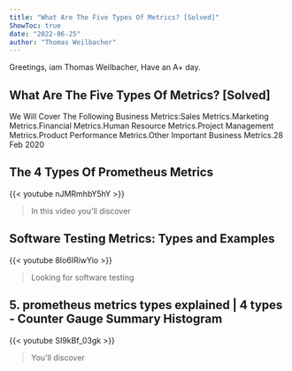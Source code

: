 ```yaml
---
title: "What Are The Five Types Of Metrics? [Solved]"
ShowToc: true 
date: "2022-06-25"
author: "Thomas Weilbacher" 
---
```


Greetings, iam Thomas Weilbacher, Have an A+ day.
## What Are The Five Types Of Metrics? [Solved]
We Will Cover The Following Business Metrics:Sales Metrics.Marketing Metrics.Financial Metrics.Human Resource Metrics.Project Management Metrics.Product Performance Metrics.Other Important Business Metrics.28 Feb 2020

## The 4 Types Of Prometheus Metrics
{{< youtube nJMRmhbY5hY >}}
>In this video you'll discover 

## Software Testing Metrics: Types and Examples
{{< youtube 8Io6IRiwYio >}}
>Looking for software testing 

## 5. prometheus metrics types explained | 4 types - Counter Gauge Summary Histogram
{{< youtube SI9kBf_03gk >}}
>You'll discover 

